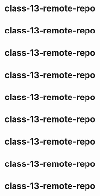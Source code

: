 # class-13-remote-repo
# class-13-remote-repo
# class-13-remote-repo
# class-13-remote-repo
# class-13-remote-repo
# class-13-remote-repo
# class-13-remote-repo
# class-13-remote-repo
# class-13-remote-repo
